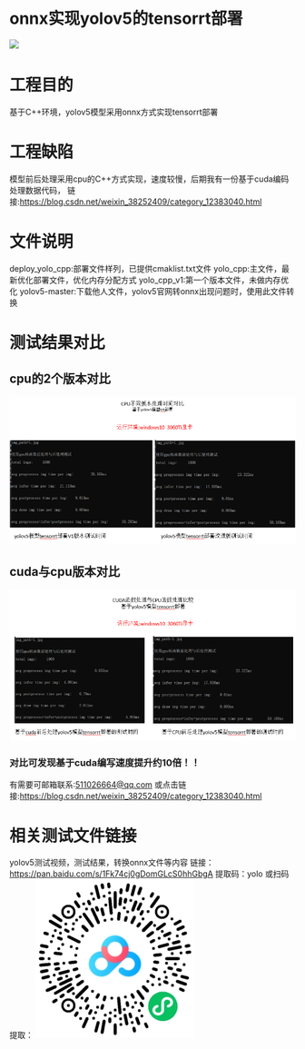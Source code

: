 # onnx实现yolov5的tensorrt部署

  <a align="left" href="https://ultralytics.com/yolov5" target="_blank">
   <img width="850" src="https://github.com/ultralytics/yolov5/releases/download/v1.0/splash.jpg"></a>



# 工程目的
基于C++环境，yolov5模型采用onnx方式实现tensorrt部署

# 工程缺陷
模型前后处理采用cpu的C++方式实现，速度较慢，后期我有一份基于cuda编码处理数据代码，
链接:https://blog.csdn.net/weixin_38252409/category_12383040.html

# 文件说明
deploy_yolo_cpp:部署文件样列，已提供cmaklist.txt文件
yolo_cpp:主文件，最新优化部署文件，优化内存分配方式
yolo_cpp_v1:第一个版本文件，未做内存优化
yolov5-master:下载他人文件，yolov5官网转onnx出现问题时，使用此文件转换


# 测试结果对比
## cpu的2个版本对比
![](imgs/yolo_cpu_v1与yolo_cpu测试对比.jpg)
## cuda与cpu版本对比
![](imgs/yolo_gpu与yolo_cpu测试对比.jpg)

### 对比可发现基于cuda编写速度提升约10倍！！
有需要可邮箱联系:511026664@qq.com
或点击链接:https://blog.csdn.net/weixin_38252409/category_12383040.html

# 相关测试文件链接
yolov5测试视频，测试结果，转换onnx文件等内容
链接：https://pan.baidu.com/s/1Fk74cj0gDomGLcS0hhGbgA 
提取码：yolo
或扫码提取：
![](imgs/扫码提取.png)










 

